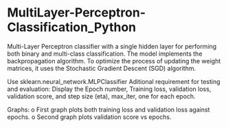# MultiLayer-Perceptron-Classification_Python
Multi-Layer Perceptron classifier with a single hidden layer for performing both binary and multi-class classification. The model implements the backpropagation algorithm. To optimize the process of updating the weight matrices, it uses the Stochastic Gradient Descent (SGD) algorithm. 

Use sklearn.neural_network.MLPClassifier
Aditional requirement for testing and evaluation:
Display the Epoch number, Training loss, validation loss, validation score, and step size (eta), max_iter, one for each epoch.

Graphs:
o First graph plots both training loss and validation loss against epochs.
o Second graph plots validation score vs epochs.
